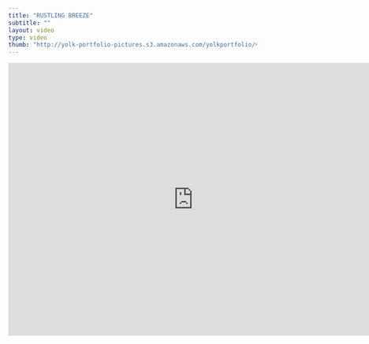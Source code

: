 ```yaml
---
title: "RUSTLING BREEZE"
subtitle: ""
layout: video
type: video
thumb: "http://yolk-portfolio-pictures.s3.amazonaws.com/yolkportfolio/videos/RUSTLINGBREEZE-thumb.jpg"
---
```


<iframe src="http://player.vimeo.com/video/25607224?title=0&amp;byline=0&amp;portrait=0&amp;autoplay=1" width="750" height="553" frameborder="0"></iframe>



